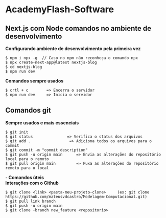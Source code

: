 # AcademyFlash-Software

## Next.js com Node comandos no ambiente de desenvolvimento
**Configurando ambiente de desenvolvimento pela primeira vez** 
```
$ npm i npx -g  // Caso no npm não reconheça o comando npx  
$ npx create-next-app@latest nextjs-blog  
$ cd nextjs-blog  
$ npm run dev  
```
**Comandos sempre usados**  
```
$ crtl + c        => Encerra o servidor  
$ npm run dev     => Inicia o servidor
``` 

## Comandos git
**Sempre usados e mais essenciais**  
```
$ git init  
$ git status               => Verifica o status dos arquivos  
$ git add .                 => Adiciona todos os arquivos para o commit  
$ git commit -m "commit description"  
$ git push -u origin main      => Envia as alterações do repositório local para o remoto  
$ git pull origin main         => Puxa as alterações do repositório remoto para o local  
```
**- Comandos úteis**  
**Interações com o Github**  
```
$ git clone <link> <pasta-meu-projeto-clone>     (ex: git clone https://github.com/mateusvdcastro/Modelagem-Computacional.git)
$ git pull link branch
$ git push -u origin main
$ git clone -branch new_feature <repositorio>

```


